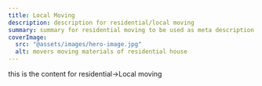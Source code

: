 ```yaml
---
title: Local Moving
description: description for residential/local moving
summary: summary for residential moving to be used as meta description
coverImage:
  src: "@assets/images/hero-image.jpg"
  alt: movers moving materials of residential house
---
```


this is the content for residential->Local moving
